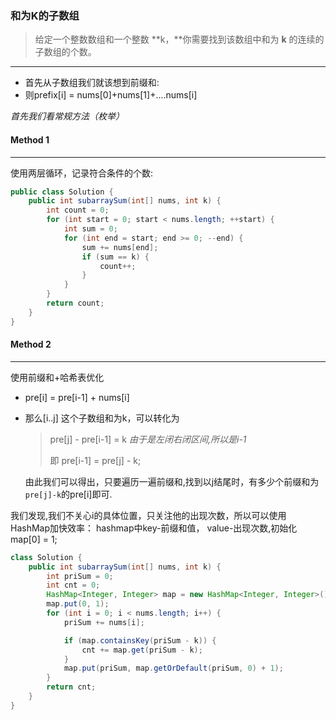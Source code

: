 ### 和为K的子数组

> 给定一个整数数组和一个整数 **k，**你需要找到该数组中和为 **k** 的连续的子数组的个数。

---

* 首先从子数组我们就该想到前缀和:
* 则prefix[i] = nums[0]+nums[1]+....nums[i]



*首先我们看常规方法（枚举）*



#### Method 1

---

使用两层循环，记录符合条件的个数:

```java
public class Solution {
    public int subarraySum(int[] nums, int k) {
        int count = 0;
        for (int start = 0; start < nums.length; ++start) {
            int sum = 0;
            for (int end = start; end >= 0; --end) {
                sum += nums[end];
                if (sum == k) {
                    count++;
                }
            }
        }
        return count;
    }
}
```



#### Method 2

---

使用前缀和+哈希表优化



* pre[i] = pre[i-1] + nums[i]

* 那么[i..j] 这个子数组和为k，可以转化为

  >pre[j] - pre[i-1] = k *由于是左闭右闭区间,所以是i-1*
  >
  >即 pre[i-1] = pre[j] - k;

  由此我们可以得出，只要遍历一遍前缀和,找到以j结尾时，有多少个前缀和为`pre[j]-k`的pre[i]即可.

我们发现,我们不关心i的具体位置，只关注他的出现次数，所以可以使用HashMap加快效率： hashmap中key-前缀和值， value-出现次数,初始化map[0] = 1;



```java
class Solution {
    public int subarraySum(int[] nums, int k) {
        int priSum = 0;
        int cnt = 0;
        HashMap<Integer, Integer> map = new HashMap<Integer, Integer>();
        map.put(0, 1);
        for (int i = 0; i < nums.length; i++) {
            priSum += nums[i];

            if (map.containsKey(priSum - k)) {
                cnt += map.get(priSum - k);
            }
            map.put(priSum, map.getOrDefault(priSum, 0) + 1);
        }
        return cnt;
    }
}
```

